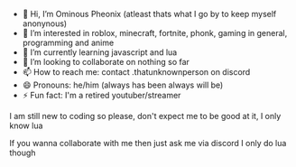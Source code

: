 - 👋 Hi, I’m Ominous Pheonix (atleast thats what I go by to keep myself anonynous)
- 👀 I’m interested in roblox, minecraft, fortnite, phonk, gaming in general, programming and anime
- 🌱 I’m currently learning javascript and lua
- 💞️ I’m looking to collaborate on nothing so far
- 📫 How to reach me: contact .thatunknownperson on discord
- 😄 Pronouns: he/him (always has been always will be)
- ⚡ Fun fact: I'm a retired youtuber/streamer

I am still new to coding so please, don't expect me to be good at it, I only know lua

If you wanna collaborate with me then just ask me via discord
I only do lua though

